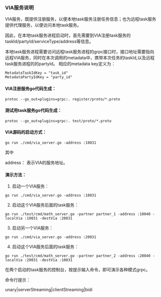 ### VIA服务说明 

VIA服务，既提供注册服务，以便本地task服务注册任务信息；也为远程task服务提供代理服务，以便访问本地task服务。

因此，在本地task服务进程启动时，首先需要到VIA注册task服务的taskId/partyId/serviceType/address等信息。

本地task服务进程需要访问远程task服务进程的grpc接口时，接口地址需要指向远程VIA服务，同时在本次调用的metadata中，携带本次任务的taskId,以及远程task服务进程的的partyId。
相应的metadata key定义为：
```
MetadataTaskIdKey = "task_id"
MetadataPartyIdKey = "party_id"
```

#### VIA注册服务go代码生成：
```
protoc --go_out=plugins=grpc:. register/proto/*.proto
```

#### 测试用task服务go代码生成：
```
protoc --go_out=plugins=grpc:. test/proto/*.proto
```

#### VIA源码的启动方式：
```
go run ./cmd/via_server.go -address :10031
```
其中

address：
表示VIA的服务地址。

#### 演示方法：

1. 启动一个VIA服务：
```
go run ./cmd/via_server.go -address :10031
```
2. 启动这个VIA服务后面的task服务：
```
go run ./test/cmd/math_server.go -partner partner_1 -address :10040 -localVia :10031 -destVia :20031
```
3. 启动另一个VIA服务：
```
go run ./cmd/via_server.go -address :20031
```
4. 启动这个VIA服务后面的task服务：
```
go run ./test/cmd/math_server.go -partner partner_2 -address :20040 -localVia :20031 -destVia :10031
```

在两个启动的task服务的控制台，按提示输入命令，即可演示各种模式grpc。

命令行提示：

unary|serverStreaming|clientStreaming|bidi

